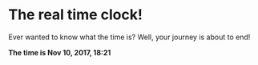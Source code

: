 # The real time clock!

Ever wanted to know what the time is? Well, your journey is about to end!

**The time is Nov 10, 2017, 18:21**